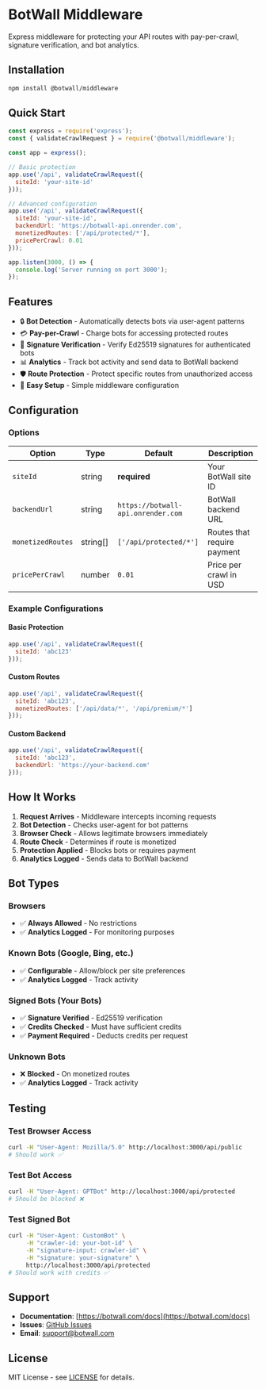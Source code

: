 # BotWall Middleware

Express middleware for protecting your API routes with pay-per-crawl, signature verification, and bot analytics.

## Installation

```bash
npm install @botwall/middleware
```

## Quick Start

```javascript
const express = require('express');
const { validateCrawlRequest } = require('@botwall/middleware');

const app = express();

// Basic protection
app.use('/api', validateCrawlRequest({
  siteId: 'your-site-id'
}));

// Advanced configuration
app.use('/api', validateCrawlRequest({
  siteId: 'your-site-id',
  backendUrl: 'https://botwall-api.onrender.com',
  monetizedRoutes: ['/api/protected/*'],
  pricePerCrawl: 0.01
}));

app.listen(3000, () => {
  console.log('Server running on port 3000');
});
```

## Features

- 🔒 **Bot Detection** - Automatically detects bots via user-agent patterns
- 💳 **Pay-per-Crawl** - Charge bots for accessing protected routes
- 🔐 **Signature Verification** - Verify Ed25519 signatures for authenticated bots
- 📊 **Analytics** - Track bot activity and send data to BotWall backend
- 🛡️ **Route Protection** - Protect specific routes from unauthorized access
- 🚀 **Easy Setup** - Simple middleware configuration

## Configuration

### Options

| Option | Type | Default | Description |
|--------|------|---------|-------------|
| `siteId` | string | **required** | Your BotWall site ID |
| `backendUrl` | string | `https://botwall-api.onrender.com` | BotWall backend URL |
| `monetizedRoutes` | string[] | `['/api/protected/*']` | Routes that require payment |
| `pricePerCrawl` | number | `0.01` | Price per crawl in USD |

### Example Configurations

#### Basic Protection
```javascript
app.use('/api', validateCrawlRequest({
  siteId: 'abc123'
}));
```

#### Custom Routes
```javascript
app.use('/api', validateCrawlRequest({
  siteId: 'abc123',
  monetizedRoutes: ['/api/data/*', '/api/premium/*']
}));
```

#### Custom Backend
```javascript
app.use('/api', validateCrawlRequest({
  siteId: 'abc123',
  backendUrl: 'https://your-backend.com'
}));
```

## How It Works

1. **Request Arrives** - Middleware intercepts incoming requests
2. **Bot Detection** - Checks user-agent for bot patterns
3. **Browser Check** - Allows legitimate browsers immediately
4. **Route Check** - Determines if route is monetized
5. **Protection Applied** - Blocks bots or requires payment
6. **Analytics Logged** - Sends data to BotWall backend

## Bot Types

### Browsers
- ✅ **Always Allowed** - No restrictions
- ✅ **Analytics Logged** - For monitoring purposes

### Known Bots (Google, Bing, etc.)
- ✅ **Configurable** - Allow/block per site preferences
- ✅ **Analytics Logged** - Track activity

### Signed Bots (Your Bots)
- ✅ **Signature Verified** - Ed25519 verification
- ✅ **Credits Checked** - Must have sufficient credits
- ✅ **Payment Required** - Deducts credits per request

### Unknown Bots
- ❌ **Blocked** - On monetized routes
- ✅ **Analytics Logged** - Track activity

## Testing

### Test Browser Access
```bash
curl -H "User-Agent: Mozilla/5.0" http://localhost:3000/api/public
# Should work ✅
```

### Test Bot Access
```bash
curl -H "User-Agent: GPTBot" http://localhost:3000/api/protected
# Should be blocked ❌
```

### Test Signed Bot
```bash
curl -H "User-Agent: CustomBot" \
     -H "crawler-id: your-bot-id" \
     -H "signature-input: crawler-id" \
     -H "signature: your-signature" \
     http://localhost:3000/api/protected
# Should work with credits ✅
```

## Support

- **Documentation**: [https://botwall.com/docs](https://botwall.com/docs)
- **Issues**: [GitHub Issues](https://github.com/botwall/botwall-pay-per-crawl/issues)
- **Email**: support@botwall.com

## License

MIT License - see [LICENSE](../../LICENSE) for details. 